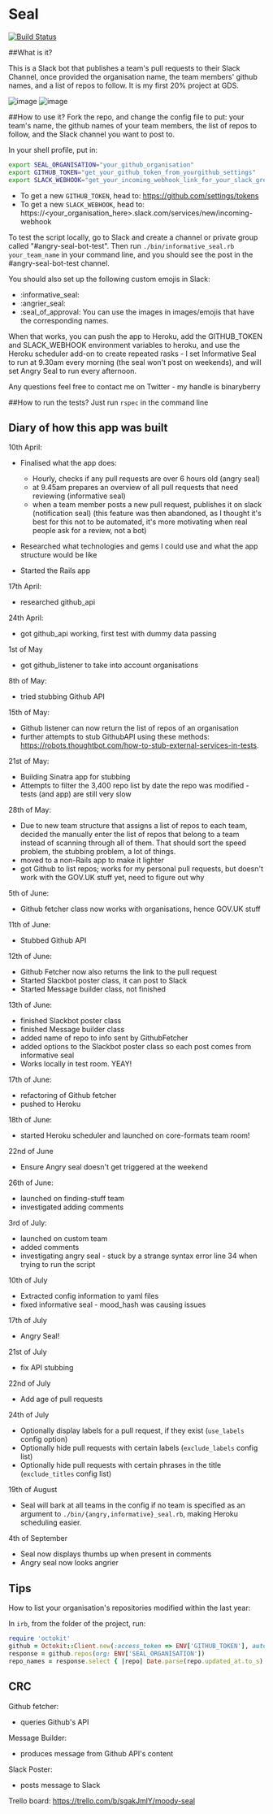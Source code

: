 # Seal
[![Build Status](https://travis-ci.org/binaryberry/seal.svg)](https://travis-ci.org/binaryberry/seal)

##What is it?

This is a Slack bot that publishes a team's pull requests to their Slack Channel, once provided the organisation name, the team members' github names, and a list of repos to follow. It is my first 20% project at GDS.

![image](https://github.com/binaryberry/seal/blob/master/images/readme/informative.png)
![image](https://github.com/binaryberry/seal/blob/master/images/readme/angry.png)

##How to use it?
Fork the repo, and change the config file to put: your team's name, the github names of your team members, the list of repos to follow, and the Slack channel you want to post to.

In your shell profile, put in:

```sh
export SEAL_ORGANISATION="your_github_organisation"
export GITHUB_TOKEN="get_your_github_token_from_yourgithub_settings"
export SLACK_WEBHOOK="get_your_incoming_webhook_link_for_your_slack_group_channel"
```

- To get a new `GITHUB_TOKEN`, head to: https://github.com/settings/tokens
- To get a new `SLACK_WEBHOOK`, head to: https://<your_organisation_here>.slack.com/services/new/incoming-webhook

To test the script locally, go to Slack and create a channel or private group called "#angry-seal-bot-test". Then run `./bin/informative_seal.rb your_team_name` in your command line, and you should see the post in the #angry-seal-bot-test channel.

You should also set up the following custom emojis in Slack:
- :informative_seal:
- :angrier_seal:
- :seal_of_approval:
You can use the images in images/emojis that have the corresponding names.

When that works, you can push the app to Heroku, add the GITHUB_TOKEN and SLACK_WEBHOOK environment variables to heroku, and use the Heroku scheduler add-on to create repeated rasks - I set Informative Seal to run at 9.30am every morning (the seal won't post on weekends), and will set Angry Seal to run every afternoon.

Any questions feel free to contact me on Twitter -  my handle is binaryberry

##How to run the tests?
Just run `rspec` in the command line

## Diary of how this app was built

10th April:
- Finalised what the app does:
    - Hourly, checks if any pull requests are over 6 hours old (angry seal)
    - at 9.45am prepares an overview of all pull requests that need reviewing (informative seal)
    - when a team member posts a new pull request, publishes it on slack (notification seal) (this feature was then abandoned, as I thought it's best for this not to be automated, it's more motivating when real people ask for a review, not a bot)

- Researched what technologies and gems I could use and what the app structure would be like
- Started the Rails app

17th April:
- researched github_api

24th April:
- got github_api working, first test with dummy data passing

1st of May
- got github_listener to take into account organisations

8th of May:
- tried stubbing Github API

15th of May:
- Github listener can now return the list of repos of an organisation
- further attempts to stub GithubAPI using these methods: https://robots.thoughtbot.com/how-to-stub-external-services-in-tests.

21st of May:
- Building Sinatra app for stubbing
- Attempts to filter the 3,400 repo list by date the repo was modified - tests (and app) are still very slow

28th of May:
- Due to new team structure that assigns a list of repos to each team, decided the manually enter the list of repos that belong to a team instead of scanning through all of them. That should sort the speed problem, the stubbing problem, a lot of things.
- moved to a non-Rails app to make it lighter
- got Github to list repos; works for my personal pull requests, but doesn't work with the GOV.UK stuff yet, need to figure out why

5th of June:
- Github fetcher class now works with organisations, hence GOV.UK stuff

11th of June:
- Stubbed Github API

12th of June:
- Github Fetcher now also returns the link to the pull request
- Started Slackbot poster class, it can post to Slack
- Started Message builder class, not finished

13th of June:
- finished Slackbot poster class
- finished Message builder class
- added name of repo to info sent by GithubFetcher
- added options to the Slackbot poster class so each post comes from informative seal
- Works locally in test room. YEAY!

17th of June:
- refactoring of Github fetcher
- pushed to Heroku

18th of June:
- started Heroku scheduler and launched on core-formats team room!

22nd of June
- Ensure Angry seal doesn't get triggered at the weekend

26th of June:
- launched on finding-stuff team
- investigated adding comments

3rd of July:
- launched on custom team
- added comments
- investigating angry seal - stuck by a strange syntax error line 34 when trying to run the script

10th of July
- Extracted config information to yaml files
- fixed informative seal - mood_hash was causing issues

17th of July
- Angry Seal!

21st of July
- fix API stubbing

22nd of July
- Add age of pull requests

24th of July
- Optionally display labels for a pull request, if they exist (`use_labels` config option)
- Optionally hide pull requests with certain labels (`exclude_labels` config
  list)
- Optionally hide pull requests with certain phrases in the title
  (`exclude_titles` config list)

19th of August
- Seal will bark at all teams in the config if no team is specified as an
  argument to `./bin/{angry,informative}_seal.rb`, making Heroku scheduling
  easier.

4th of September
- Seal now displays thumbs up when present in comments
- Angry seal now looks angrier

## Tips

How to list your organisation's repositories modified within the last year:

In `irb`, from the folder of the project, run:

```ruby
require 'octokit'
github = Octokit::Client.new(:access_token => ENV['GITHUB_TOKEN'], auto_pagination: true)
response = github.repos(org: ENV['SEAL_ORGANISATION'])
repo_names = response.select { |repo| Date.parse(repo.updated_at.to_s) > (Date.today - 365) }.map(&:name)
```

## CRC

Github fetcher:
- queries Github's API

Message Builder:
- produces message from Github API's content

Slack Poster:
- posts message to Slack

Trello board: https://trello.com/b/sgakJmlY/moody-seal
